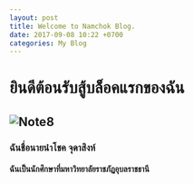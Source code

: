```yaml
---
layout: post
title: Welcome to Namchok Blog.
date: 2017-09-08 10:22 +0700
categories: My Blog
---
```


# ยินดีต้อนรับสู้บล็อคแรกของฉัน
## ![Note8](https://scontent.fbkk14-1.fna.fbcdn.net/v/t1.0-9/20881818_1394386833990468_5585945619296630188_n.jpg?oh=436cd07ff511c000588cc76b775fb5c5&oe=5A1C9492)
### ฉันชื่อนายนำโชค จุดาสิงห์
#### ฉันเป็นนักศึกษาที่มหาวิทยาลัยราชภัฏอุบลราชธานี
